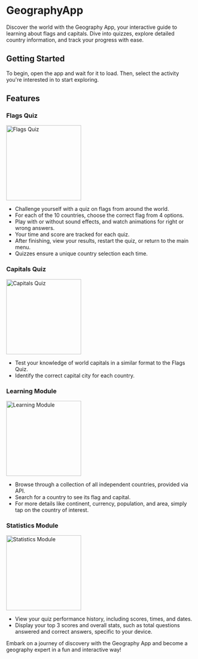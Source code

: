 # GeographyApp

Discover the world with the Geography App, your interactive guide to learning about flags and capitals. Dive into quizzes, explore detailed country information, and track your progress with ease.

## Getting Started

To begin, open the app and wait for it to load. Then, select the activity you're interested in to start exploring.

## Features

### Flags Quiz

<img src="https://github.com/nikagacho/GeographyApp/assets/145837221/80ea39bf-6da3-4cfe-9ea7-4af2345ec172" width="200" alt="Flags Quiz">

- Challenge yourself with a quiz on flags from around the world.
- For each of the 10 countries, choose the correct flag from 4 options.
- Play with or without sound effects, and watch animations for right or wrong answers.
- Your time and score are tracked for each quiz.
- After finishing, view your results, restart the quiz, or return to the main menu.
- Quizzes ensure a unique country selection each time.

### Capitals Quiz

<img src="https://github.com/nikagacho/GeographyApp/assets/145837221/41ad5ab9-fbd5-40ed-a939-8d761e3f653c" width="200" alt="Capitals Quiz">

- Test your knowledge of world capitals in a similar format to the Flags Quiz.
- Identify the correct capital city for each country.

### Learning Module

<img src="https://github.com/nikagacho/GeographyApp/assets/145837221/336badc4-a0bd-47f3-b1ec-8070ee2eb350" width="200" alt="Learning Module">

- Browse through a collection of all independent countries, provided via API.
- Search for a country to see its flag and capital.
- For more details like continent, currency, population, and area, simply tap on the country of interest.

### Statistics Module

<img src="https://github.com/nikagacho/GeographyApp/assets/145837221/55ca7b38-9979-4608-b9e5-f55531a12fc5" width="200" alt="Statistics Module">

- View your quiz performance history, including scores, times, and dates.
- Display your top 3 scores and overall stats, such as total questions answered and correct answers, specific to your device.

Embark on a journey of discovery with the Geography App and become a geography expert in a fun and interactive way!
